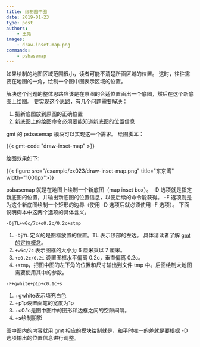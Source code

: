```yaml
---
title: 绘制图中图
date: 2019-01-23
type: post
authors:
    - 王亮
images:
    - draw-inset-map.png
commands:
    - psbasemap
---
```


如果绘制的地图区域范围很小，读者可能不清楚所画区域的位置。
这时，往往需要在地图的一角，绘制一个图中图表示区域的位置。

解决这个问题的整体思路应该是在原图的合适位置画出一个底图，然后在这个新底图上绘图。
要实现这个思路，有几个问题需要解决：

1. 把新底图放到原图的正确位置
2. 新底图上的绘图命令必须要能知道新底图的位置信息

gmt 的 psbasemap 模块可以实现这一个需求。
绘图脚本：

{{< gmt-code "draw-inset-map" >}}

绘图效果如下:

{{< figure src="/example/ex023/draw-inset-map.png" title="东京湾" width="1000px">}}

psbasemap 就是在地图上绘制一个新底图（map inset box）。
-D 选项就是指定新底图的位置，并输出新底图的位置信息，以便后续的命令能获得。
-F 选项则是为这个新底图绘制一个矩形的边界（使用 -D 选项后就必须使用 -F 选项）。
下面说明脚本中这两个选项的具体含义。

`-DjTL+w6c/7c+o0.2c/0.2c+stmp`

1.	`-DjTL` 定义的是图框放置的位置。TL 表示顶部的左边。
	具体请读者了解 [gmt 的定位概念](https://docs.gmt-china.org/latest/basic/embellishments/#id2)。
2.  `+w6c/7c` 表示图框的大小为 6 厘米乘以 7 厘米。
3.  `+o0.2c/0.2i` 设置图框水平偏离 0.2c，垂直偏离 0.2c。
4.  `+stmp`，把图中图的左下角的位置和尺寸输出到文件 tmp 中。后面绘制大地图需要使用其中的参数。

`-F+gwhite+p1p+c0.1c+s`

1. +gwhite表示填充白色
2. +p1p设置画笔的宽度为1p
3. +c0.1c是图中图中的图形和边框之间的空隙间隔。
4. +s绘制阴影

图中图内的内容就用 gmt 相应的模块绘制就是，和平时唯一的差就是要根据 -D 选项输出的位置信息进行调整。
